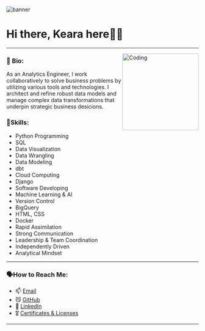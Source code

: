 

![banner](https://github.com/user-attachments/assets/32927ef4-fb7f-44d6-857f-9accde089cca)


# Hi there,  Keara here👋🏻
---

<img align="right" alt="Coding" width="200" src="https://i.pinimg.com/originals/e4/26/70/e426702edf874b181aced1e2fa5c6cde.gif">

### 🌱 Bio: 
As an Analytics Engineer, I work collaboratively to solve business problems by utilizing various tools and technologies.
I architect and refine robust data models and manage complex data transformations that underpin strategic business desicions.

    
### 🌻Skills: 
* Python Programming
* SQL
* Data Visualization
* Data Wrangling
* Data Modeling
* dbt
* Cloud Computing
* Django
* Software Developing
* Machine Learning & AI
* Version Control
* BigQuery
* HTML, CSS
* Docker
* Rapid Assimilation
* Strong Communication
* Leadership & Team Coordination
* Independently Driven
* Analytical Mindset


---
### 🗣️How to Reach Me:

- 📫 [Email](mailto:keara.barnard.dev@gmail.com)
- 😼 [GitHub](https://github.com/KearaB)
- 🔗 [LinkedIn](https://www.linkedin.com/in/keara-barnard/)
- 🎖️ [Certificates & Licenses](https://github.com/KearaB/Certificates-Licenses)


---



